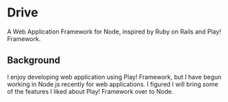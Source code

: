 # Drive

A Web Application Framework for Node, inspired by Ruby on Rails and Play! Framework. 

## Background

I enjoy developing web application using Play! Framework, but I have begun working in Node.js recently for web applications. I figured I will bring some of the features I liked about Play! Framework over to Node.

